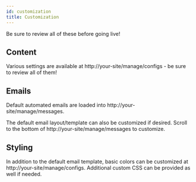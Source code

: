```yaml
---
id: customization
title: Customization
---
```


Be sure to review all of these before going live!

## Content

Various settings are available at http://your-site/manage/configs - be sure to review all of them!

## Emails

Default automated emails are loaded into http://your-site/manage/messages.

The default email layout/template can also be customized if desired. Scroll to the bottom of http://your-site/manage/messages to customize.

## Styling

In addition to the default email template, basic colors can be customized at http://your-site/manage/configs. Additional custom CSS can be provided as well if needed.
